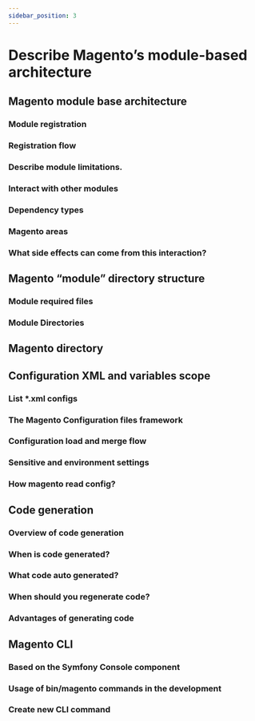```yaml
---
sidebar_position: 3
---
```

# Describe Magento’s module-based architecture

## Magento module base architecture

### Module registration

### Registration flow

### Describe module limitations.

### Interact with other modules

### Dependency types

### Magento areas

### What side effects can come from this interaction?

## Magento “module” directory structure

### Module required files

### Module Directories

## Magento directory


## Configuration XML and variables scope

### List *.xml configs

### The Magento Configuration files framework

### Configuration load and merge flow

### Sensitive and environment settings

### How magento read config?


## Code generation

### Overview of code generation

### When is code generated?

### What code auto generated?

### When should you regenerate code?

### Advantages of generating code


## Magento CLI

### Based on the Symfony Console component

### Usage of bin/magento commands in the development

### Create new CLI command


